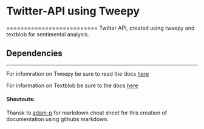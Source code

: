 # Twitter-API using Tweepy 
==========================
Twitter API, created using tweepy and textblob for sentimental analysis. 

## Dependencies 
---------------
For infomration on Tweepy be sure to read the docs [here](https://tweepy.readthedocs.io/en/v3.5.0/index.html) 

For information on Textblob be sure to the docs [here](https://textblob.readthedocs.io/en/dev/quickstart.html)


#### Shoutouts:
Thansk to [adam-p](https://github.com/adam-p/markdown-here/wiki/Markdown-Cheatsheet#headers) for markdown cheat sheet for this creation of documentation using githubs markdown. 

